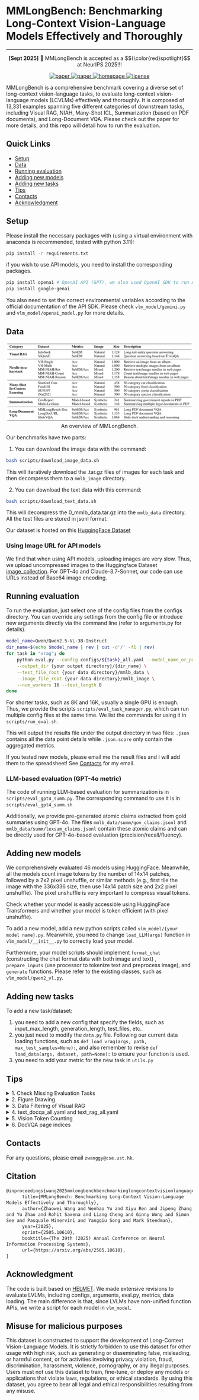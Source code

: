 # MMLongBench: Benchmarking Long-Context Vision-Language Models Effectively and Thoroughly

---
<p align="center">
    <strong>[Sept 2025]</strong> 🎉 MMLongBench is accepted as a $${\color{red}spotlight}$$ at NeurIPS 2025!!!
</p>

<p align="center">
    <a href="https://huggingface.co/datasets/ZhaoweiWang/MMLongBench/blob/main/README.md" target="_blank" rel="noopener noreferrer">
        <img alt="paper" src="https://img.shields.io/badge/%F0%9F%A4%97-Dataset-blue">
    </a>
    <a href="https://arxiv.org/abs/2505.10610" target="_blank" rel="noopener noreferrer">
        <img alt="paper" src="https://img.shields.io/badge/paper-paper?logo=arxiv&logoColor=%23B31B1B&labelColor=white&color=%23B31B1B">
    </a>
    <a href="https://zhaowei-wang-nlp.github.io/MMLongBench-page/" target="_blank" rel="noopener noreferrer">
        <img alt="homepage" src="https://img.shields.io/badge/🏠-Homepage-green">
    </a>
    <a href="https://github.com/zhaowei-wang-nlp/DivScene/blob/main/LICENSE" target="_blank" rel="noopener noreferrer">
        <img alt="license" src="https://img.shields.io/badge/Code%20License-MIT-green">
    </a>

</p>

MMLongBench is a comprehensive benchmark covering a diverse set of long-context vision-language tasks, to evaluate long-context vision-language models (LCVLMs) effectively and thoroughly. 
It is composed of 13,331 examples spanning five different categories of downstream tasks, including Visual RAG, NIAH, Many-Shot ICL, Summarization (based on PDF documents), and Long-Document VQA.
Please check out the paper for more details, and this repo will detail how to run the evaluation.

## Quick Links

- [Setup](#setup)
- [Data](#data)
- [Running evaluation](#running-evaluation)
- [Adding new models](#adding-new-models)
- [Adding new tasks](#adding-new-tasks)
- [Tips](#tips)
- [Contacts](#contacts)
- [Acknowledgment](#acknowledgment)


## Setup

Please install the necessary packages with (using a virtual environment with anaconda is recommended, tested with python 3.11):
```bash
pip install -r requirements.txt
```

if you wish to use API models, you need to install the corresponding packages.
```bash
pip install openai # OpenAI API (GPT), we also used OpenAI SDK to run Anthropic API (Claude) 
pip install google-genai
```
You also need to set the correct environmental variables according to the official documentation of the API SDK.
Please check ```vlm_model/gemini.py``` and ```vlm_model/openai_model.py``` for more details.

## Data

<div align="center">
    <img src="assets/overview_page.jpg" alt="Model"/>
    <br>
    <span>An overview of MMLongBench.</span>
</div>

Our benchmarks have two parts:
1. You can download the image data with the command:
```bash
bash scripts/download_image_data.sh
```
This will iteratively download the .tar.gz files of images for each task and then decompress them to a `mmlb_image` directory.

2. You can download the text data with this command:
```bash
bash scripts/download_text_data.sh
```
This will decompress the 0_mmlb_data.tar.gz into the `mmlb_data` directory. All the test files are stored in jsonl format.

Our dataset is hosted on this [HuggingFace Dataset](https://huggingface.co/datasets/ZhaoweiWang/MMLongBench)

### Using Image URL for API models
We find that when using API models, uploading images are very slow.
Thus, we upload uncompressed images to the Huggingface Dataset [image_collection](https://huggingface.co/datasets/ZhaoweiWang/image_collection).
For GPT-4o and Claude-3.7-Sonnet, our code can use URLs instead of Base64 image encoding.


## Running evaluation

To run the evaluation, just select one of the config files from the configs directory. You can override any settings from the config file or introduce new arguments directly via the command line (refer to arguments.py for details).

```bash
model_name=Qwen/Qwen2.5-VL-3B-Instruct
dir_name=$(echo $model_name | rev | cut -d'/' -f1 | rev)
for task in "vrag"; do
    python eval.py --config configs/${task}_all.yaml --model_name_or_path ${model_name} \
    --output_dir {your output directory}/{dir_name} \
    --test_file_root {your data directory}/mmlb_data \
    --image_file_root {your data directory}/mmlb_image \
    --num_workers 16 --test_length 8
done
```

For shorter tasks, such as 8K and 16K, usually a single GPU is enough. 
Thus, we provide the scripts ```scripts/eval_task_manager.py```, which can run multiple config files at the same time.
We list the commands for using it in ```scripts/run_eval.sh```.

This will output the results file under the output directory in two files: `.json` contains all the data point details while `.json.score` only contain the aggregated metrics.

If you tested new models, please email me the result files and I will add them to the spreadsheet!
See [Contacts](#contacts) for my email.

### LLM-based evaluation (GPT-4o metric)
The code of running LLM-based evaluation for summarization is in ```scripts/eval_gpt4_summ.py```.
The corresponding command to use it is in ```scripts/eval_gpt4_summ.sh```

Additionally, we provide pre-generated atomic claims extracted from gold summaries using GPT-4o. The files ```mmlb_data/summ/gov_claims.jsonl``` and ```mmlb_data/summ/lexsum_claims.jsonl``` contain these atomic claims and can be directly used for GPT-4o-based evaluation (precision/recall/fluency).

## Adding new models
We comprehensively evaluated 46 models using HuggingFace. Meanwhile, all the models count image tokens by the number of 
14x14 patches, followed by a 2x2 pixel unshuffle, or similar methods 
(e.g., first tile the image with the 336x336 size, then use 14x14 patch size and 2x2 pixel unshuffle).
The pixel unshuffle is very important to compress visual tokens.

Check whether your model is easily accessible using HuggingFace Transformers and whether your model is token efficient (with pixel unshuffle).

To add a new model, add a new python scripts called ```vlm_model/{your model name}.py```.
Meanwhile, you need to change ```load_LLM(args)``` function in ```vlm_model/__init__.py``` to correctly load your model.

Furthermore, your model scripts should implement `format_chat` (constructing the chat format data with both image and text)
, `prepare_inputs` (use processor to tokenize text and preprocess image), and `generate` functions. 
Please refer to the existing classes, such as ```vlm_model/qwen2_vl.py```.



## Adding new tasks
To add a new task/dataset:
1. you need to add a new config that specify the fields, such as input_max_length, generation_length,
test_files, etc.
2. you just need to modify the `data.py` file. Following our current data loading functions, such as ```def load_vrag(args, path, max_test_samples=None):```, and also remember to revise ```def load_data(args, dataset, path=None):``` to ensure your function is used.
3. you need to add your metric for the new task in `utils.py`

## Tips

<details>

<summary>1. Check Missing Evaluation Tasks</summary>
We provide a script to quickly check which evaluation tasks have not been completed for your model:

```bash
python scripts/check_missing.py
```

</details>

<details>

<summary>2. Figure Drawing</summary>

We provide all the scripts for drawing the figures in our paper in the folder ```figure_scripts```.
We can easily change them to meet your own requirements.
</details>

<details>

<summary>3. Data Filtering of Visual RAG</summary>

We find that some file systems do not support double quotation marks in file names. 
However, there are some images whose names have double quotations.
We add a filter to remove those examples in the function `load_vrag(args, path, max_test_samples=None)` function in `data.py`.

</details>


<details>

<summary>4. text_docqa_all.yaml and text_rag_all.yaml</summary>

The ```text_docqa_all.yaml``` and ```text_rag_all.yaml``` are used in ablation studies in Table 6 (for w/ OCR and w/ LLM) and Table 7 (w/ name and w/ LLM) in our paper. You don't need them if you are just reimplementing the main results in Figure 1.

</details>


<details>

<summary>5. Vision Token Counting</summary>

Unlike text tokens, where the count remains relatively consistent across models, the number of vision tokens can vary dramatically. For the same image, one LVLM's vision encoder might generate several times as many tokens as another's, leading to significant discrepancies in total sequence length.

The vision token counting in our paper follows the 14×14 patch with 2×2 pixel unshuffle, same as Qwen2.5-VL. Some LVLMs, however, produce far more vision tokens due to two factors:
<b>1. Dynamic Tiling</b>: Some models (e.g., InternVL3, Phi-4-mini) split images into more tiles for small images, generating more tokens.
<b>2. No Pixel Unshuffle</b>: Models without pixel unshuffle (e.g., Pixtral-12B) have 4× more tokens.
To align token counts across models at 64K/128K lengths, we provide two arguments:
1. `--image_resize` (e.g., --image_resize=0.5 reduces each side by half, making tokens 1/4)
2. `--max_image_num` (limits the number of images per sample).

<b>Note: For models with both dynamic tiling and no pixel unshuffle, token count cannot be reduced. See Appendix B.1 for details.</b>
</details>

<details>

<summary>6. DocVQA page indices</summary>

1. The indices in the `ans_page_list` field in each example means the page IDs in the original document, not the current (truncated or padded) page list page_list.

2. Since we need to truncate or pad documents using Python, we use page indices starting from 0 in the `ans_page_list` field.

3. Then, there is also a page index in the file names of each page:
   - For SlideVQA, we keep the original image filenames (starting from 1). To get the correct page, use `ans_page_idx + 1`. Here is an example: for the data `slideVQA_0` in `slidevqa_K8.jsonl`, the answer page index is `"ans_page_list": [3]`. Thus, the filename should be "private-banking-wealth-management-what-clients-want-4-1024.jpg" (where 4 is 3 + 1).
Thus, the page path should be "{deck name}-{page_idx + 1}-1024.jpg"

    - For MMLongBench-Doc and LongDocURL: For this dataset, we extracted page images with filenames starting from 0, so you can use `ans_page_idx` directly. 
   For example, the answer page index of "longdocurl_1" in "longdocurl_K8.jsonl" is 5.
Thus, "4190345_page5.jpg" is the answer page.
The general format is "{doc_name}_page{ans_page_idx}.jpg"

</details>

## Contacts

For any questions, please email `zwanggy@cse.ust.hk`.


## Citation
```bibtext
@inproceedings{wang2025mmlongbenchbenchmarkinglongcontextvisionlanguage,
      title={MMLongBench: Benchmarking Long-Context Vision-Language Models Effectively and Thoroughly}, 
      author={Zhaowei Wang and Wenhao Yu and Xiyu Ren and Jipeng Zhang and Yu Zhao and Rohit Saxena and Liang Cheng and Ginny Wong and Simon See and Pasquale Minervini and Yangqiu Song and Mark Steedman},
      year={2025},
      eprint={2505.10610},
      booktitle={The 39th (2025) Annual Conference on Neural Information Processing Systems},
      url={https://arxiv.org/abs/2505.10610}, 
}
```

## Acknowledgment
The code is built based on [HELMET](https://github.com/princeton-nlp/HELMET/tree/main).
We made extensive revisions to evaluate LVLMs, including configs, arguments, eval.py, metrics, data loading.
The main difference is that, since LVLMs have non-unified function APIs, we write a script for each model in ```vlm_model```.

## Misuse for malicious purposes
This dataset is constructed to support the development of Long-Context Vision-Language Models. It is strictly forbidden to use this dataset for other usage with high risk, such as generating or disseminating false, misleading, or harmful content, or for activities involving privacy violation, fraud, discrimination, harassment, violence, pornography, or any illegal purposes. Users must not use this dataset to train, fine-tune, or deploy any models or applications that violate laws, regulations, or ethical standards. By using this dataset, you agree to bear all legal and ethical responsibilities resulting from any misuse.

